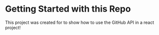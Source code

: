 # Getting Started with this Repo

This project was created for to show how to use the GitHub API in a react project!
